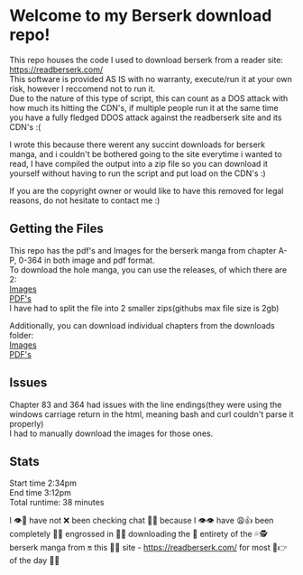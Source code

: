 # Welcome to my Berserk download repo!  
This repo houses the code I used to download berserk from a reader site: https://readberserk.com/  
This software is provided AS IS with no warranty, execute/run it at your own risk, however I reccomend not to run it.  
Due to the nature of this type of script, this can count as a DOS attack with how much its hitting the CDN's, if multiple people run it at the same time you have a fully fledged DDOS attack against the readberserk site and its CDN's :(  
  
I wrote this because there werent any succint downloads for berserk manga, and i couldn't be bothered going to the site everytime i wanted to read, I have compiled the output into a zip file so you can download it yourself without having to run the script and put load on the CDN's :)  
  
If you are the copyright owner or would like to have this removed for legal reasons, do not hesitate to contact me :)  
  
## Getting the Files  
This repo has the pdf's and Images for the berserk manga from chapter A-P, 0-364 in both image and pdf format.  
To download the hole manga, you can use the releases, of which there are 2:  
[Images](https://github.com/s1ddly/Berserk-DL/releases/tag/Images)    
[PDF's](https://github.com/s1ddly/Berserk-DL/releases/tag/Pdfs)   
I have had to split the file into 2 smaller zips(githubs max file size is 2gb)  
  
Additionally, you can download individual chapters from the downloads folder:  
[Images](https://github.com/s1ddly/Berserk-DL/tree/main/Downloads/Images)    
[PDF's](https://github.com/s1ddly/Berserk-DL/tree/main/Downloads/Pdfs)    
  
## Issues  
Chapter 83 and 364 had issues with the line endings(they were using the windows carriage return in the html, meaning bash and curl couldn't parse it properly)  
I had to manually download the images for those ones.  
  
## Stats  
Start time 2:34pm  
End time 3:12pm  
Total runtime: 38 minutes  
  
  
  
  
  
I 👁🚫 have not ❌ been checking chat 🙇💬 because I 👁👁 have 😩👍 been completely 🙌😍 engrossed in 👏🚪 downloading the 👀 entirety of the 💦🕵 berserk manga from 🔛 this 👀😷 site - https://readberserk.com/ for most 👥👉 of the day 📅😩